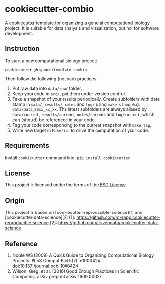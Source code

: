 cookiecutter-combio
===================

A [cookiecutter](https://github.com/audreyr/cookiecutter) template for
organizing a general computational biology project. It is suitable for data
analysis and visualization, but not for software development.

Instruction
-----------

To start a new computational biology project:

`cookiecutter gh:gaoce/template-combio`

Then follow the following (not bad) practices:

1. Put raw data into `data/raw/` folder.
1. Keep your code in `src/`, put them under version control.
1. Take a snapshot of your results periodically. Create subfolders with date
   stamp in `data/`, `results/`, `notes` and `log/` using
   `make stamp`, e.g. `data/data_20xx_xx_xx`. The latest subfolders are
   always aliased by `data/current`, `results/current`, `notes/current` and 
   `log/current`, which can (should) be referenced in your code.
1. Tag your code corresponding to the current snapshot with `make tag`.
1. Write new target in `Makefile` to drive the computation of your code.

Requirements
------------
Install `cookiecutter` command line: `pip install cookiecutter`

License
-------
This project is licensed under the terms of the [BSD License](/LICENSE)

Origin
------
This project is based on
[cookiecutter-reproducible-science][1] and [cookiecutter-data-science][2]
[1]: https://github.com/mkrapp/cookiecutter-reproducible-science
[2]: https://github.com/drivendata/cookiecutter-data-science

Reference
---------

1. Noble WS (2009) A Quick Guide to Organizing Computational Biology Projects.
PLoS Comput Biol 5(7): e1000424. doi:10.1371/journal.pcbi.1000424
1. Wilson, Greg, et al. (2016) Good Enough Practices in Scientific Computing.
arXiv preprint arXiv:1609.00037
